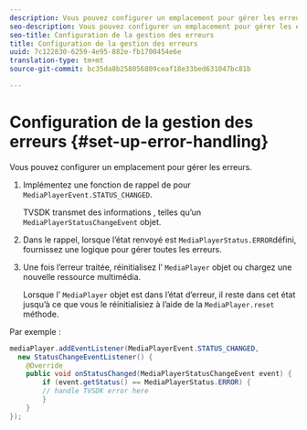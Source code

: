 ```yaml
---
description: Vous pouvez configurer un emplacement pour gérer les erreurs.
seo-description: Vous pouvez configurer un emplacement pour gérer les erreurs.
seo-title: Configuration de la gestion des erreurs
title: Configuration de la gestion des erreurs
uuid: 7c122830-6259-4e95-882e-fb1700454e6e
translation-type: tm+mt
source-git-commit: bc35da8b258056809ceaf18e33bed631047bc81b

---
```



# Configuration de la gestion des erreurs {#set-up-error-handling}

Vous pouvez configurer un emplacement pour gérer les erreurs.

1. Implémentez une fonction de rappel de  pour `MediaPlayerEvent.STATUS_CHANGED`.

   TVSDK transmet des informations , telles qu’un `MediaPlayerStatusChangeEvent` objet.
1. Dans le rappel, lorsque l’état renvoyé est `MediaPlayerStatus.ERROR`défini, fournissez une logique pour gérer toutes les erreurs.
1. Une fois l’erreur traitée, réinitialisez l’ `MediaPlayer` objet ou chargez une nouvelle ressource multimédia.

   Lorsque l’ `MediaPlayer` objet est dans l’état d’erreur, il reste dans cet état jusqu’à ce que vous le réinitialisiez à l’aide de la `MediaPlayer.reset` méthode.

<!--<a id="example_E74BB605ED08450295B8902F1E4BB8F5"></a>-->

Par exemple :

```java
mediaPlayer.addEventListener(MediaPlayerEvent.STATUS_CHANGED,  
  new StatusChangeEventListener() { 
    @Override 
    public void onStatusChanged(MediaPlayerStatusChangeEvent event) { 
        if (event.getStatus() == MediaPlayerStatus.ERROR) { 
        // handle TVSDK error here 
        } 
    } 
});
```
